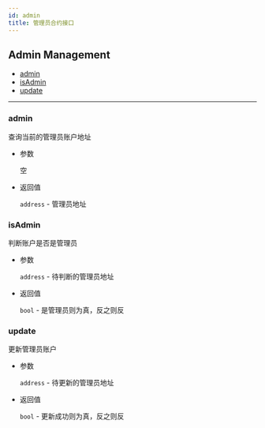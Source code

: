```yaml
---
id: admin
title: 管理员合约接口
---
```


<h2 class="hover-list">Admin Management</h2>

* [admin](#admin)
* [isAdmin](#isAdmin)
* [update](#update)

***

### admin

查询当前的管理员账户地址

* 参数

    空

* 返回值

    `address` - 管理员地址

### isAdmin

判断账户是否是管理员

* 参数

    `address` - 待判断的管理员地址

* 返回值

    `bool` - 是管理员则为真，反之则反

### update

更新管理员账户

* 参数

    `address` - 待更新的管理员地址

* 返回值

    `bool` - 更新成功则为真，反之则反
